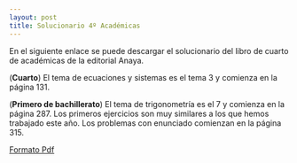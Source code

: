 ```yaml
---
layout: post
title: Solucionario 4º Académicas
---
```

En el siguiente enlace se puede descargar el solucionario del libro de cuarto de académicas de la editorial Anaya. 

(**Cuarto**) El tema de ecuaciones y sistemas es el tema 3 y comienza en la página 131.

(**Primero de bachillerato**) El tema de trigonometría es el 7 y comienza en la página 287. Los primeros ejercicios son muy similares a los que hemos trabajado este año. Los problemas con enunciado comienzan en la página 315.




[Formato Pdf](https://drive.google.com/open?id=10Ny2gGQP5GNj3mTl_Cxhddvt1cEauIP2)



